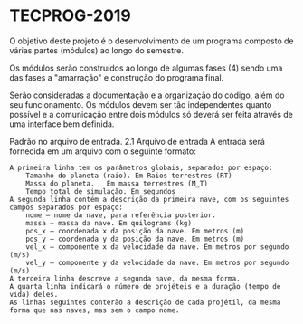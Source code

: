 # TECPROG-2019
O objetivo deste projeto é o desenvolvimento de um programa composto de várias partes (módulos) ao longo do semestre.

Os módulos serão construídos ao longo de algumas fases (4) sendo uma das fases a  "amarração" e construção do programa final.

Serão consideradas a documentação e a organização do código, além do seu funcionamento. Os módulos devem ser tão independentes quanto possível e a comunicação entre dois módulos só deverá ser feita através de uma interface bem definida.

Padrão no arquivo de entrada.
2.1 Arquivo de entrada
A entrada será fornecida em um arquivo com o seguinte formato:

    A primeira linha tem os parâmetros globais, separados por espaço:
        Tamanho do planeta (raio). Em Raios terrestres (RT)
        Massa do planeta.	Em massa terrestres (M_T)
        Tempo total de simulação. Em segundos
    A segunda linha contém a descrição da primeira nave, com os seguintes campos separados por espaço:
        nome — nome da nave, para referência posterior.
        massa — massa da nave. Em quilograms (kg)
        pos_x — coordenada x da posição da nave. Em metros (m)
        pos_y — coordenada y da posição da nave. Em metros (m)
        vel_x — componente x da velocidade da nave. Em metros por segundo (m/s)
        vel_y — componente y da velocidade da nave. Em metros por segundo (m/s)
    A terceira linha descreve a segunda nave, da mesma forma.
    A quarta linha indicará o número de projéteis e a duração (tempo de vida) deles.
    As linhas seguintes conterão a descrição de cada projétil, da mesma forma que nas naves, mas sem o campo nome.
